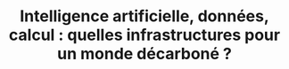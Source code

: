 ---
title: "Intelligence artificielle, données, calcul : quelles infrastructures pour un monde décarboné ?"
publication_date: 2025-03-06
authors:
  - title: Sylvain BAUDOIN
    organization: the-shift-project/_index
  - title: Aurélie BUGEAU
    organization: universite-bordeaux/_index
  - title: Marlène DE BANK
    organization: the-shift-project/_index
  - title: Pauline DENIS
    organization: the-shift-project/_index
  - title: Maxime EFOUI-HESS
    organization: the-shift-project/_index
  - title: Thomas FELTIN
    organization: cisco-systems-france/_index
  - title: Hugues FERREBOEUF
    organization: the-shift-project/_index
  - title: Arnaud GUEGUEN
    organization: independent/_index
  - title: Siba HAIDAR
    organization: esiea/_index
  - title: Alexis LEAUTIER
    organization: the-shifters/_index
  - title: Anne-Laure LIGOZAT
    organization: ensiie/_index
  - title: Ludovic MOULARD
    organization: fifty-five/_index
  - title: Denis PERILHOU
    organization: the-shift-project/_index
  - title: Alexandre THEVE
    organization: davidson-consulting/_index
  - title: Aurore VAUDATIN
    organization: ovhcloud/_index
  - title: Tristan VUILLIER
    organization: devoteam/_index
  - title: Martin WILLAME
    organization: universite-catholique-louvain/_index
categories:
  - sustainable/_index  
  - ai/_index
tags:
  - AI
  - environmental impact
  - sustainability
  - digital sobriety
  - climate change
resource_type: report
summary: |
  Ce rapport intermédiaire du Shift Project examine les implications environnementales des technologies d'intelligence artificielle.  

  L'étude analyse la consommation d'énergie, les émissions de carbone et les ressources nécessaires à l'entraînement et au déploiement des modèles d'IA.

  Le rapport formule des recommandations pour développer et utiliser l'IA en accord avec les objectifs de durabilité écologique et les principes de sobriété numérique.
source_url: https://theshiftproject.org/article/rapport-intermediaire-ia/
source_document: https://theshiftproject.org/wp-content/uploads/2025/03/Rapport-intermedaire-IA-VF.pdf
source_organizations:
  - the-shift-project/_index
language: fr
---